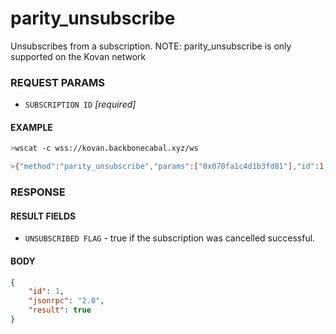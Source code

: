 # parity_unsubscribe

Unsubscribes from a subscription. NOTE: parity_unsubscribe is only supported on the Kovan network

### REQUEST PARAMS

-   `SUBSCRIPTION ID` _[required]_

#### EXAMPLE

```bash
>wscat -c wss://kovan.backbonecabal.xyz/ws

>{"method":"parity_unsubscribe","params":["0x070fa1c4d1b3fd81"],"id":1,"jsonrpc":"2.0"}
```

### RESPONSE

#### RESULT FIELDS

-   `UNSUBSCRIBED FLAG` - true if the subscription was cancelled successful.

#### BODY

```json
{
	"id": 1,
	"jsonrpc": "2.0",
	"result": true
}
```
